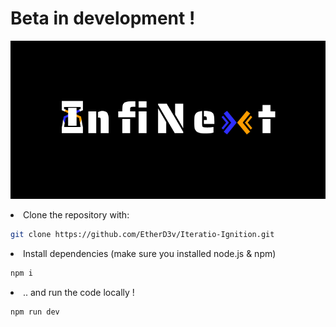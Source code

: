 # Beta in development ! 

![alt text](https://github.com/EtherD3v/InfiNext/blob/main/public/img/InfiNext.png)

<li>Clone the repository with:</li>

```bash
git clone https://github.com/EtherD3v/Iteratio-Ignition.git
```

<li>Install dependencies (make sure you installed node.js & npm)</li>

```bash
npm i
```
<li>.. and run the code locally !</li>

```bash
npm run dev
```
